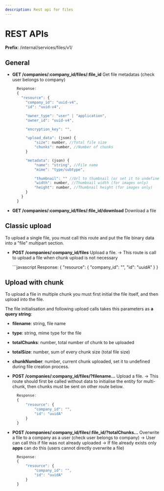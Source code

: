 ```yaml
---
description: Rest api for files
---
```


# REST APIs

**Prefix**: /internal/services/files/v1/

## General

* **GET /companies/:company\_id/files/:file\_id** Get file metadatas \(check user belongs to company\)

  ```javascript
    Response:
    {
      "resource": {
        "company_id": "uuid-v4",
        "id": "uuid-v4",

        "owner_type": "user" | "application",
        "owner_id": "uuid-v4",

        "encryption_key": "",

        "upload_data": (json) {
            "size": number, //Total file size
            "chunks": number, //Number of chunks
        }

        "metadata": (json) {
            "name": "string", //File name
            "mime": "type/subtype",

            "thumbnail": "" //Url to thumbnail (or set it to undefined if no relevant)
            "width": number, //Thumbnail width (for images only)
            "height": number, //Thumbnail height (for images only)
        }
      }
    }
  ```

* **GET /companies/:company\_id/files/:file\_id/download** Download a file

## Classic upload

To upload a single file, you must call this route and put the file binary data into a "file" multipart section.

* **POST /companies/:company\_id/files** Upload a file. → This route is call to upload a file when chunk upload is not necessary

  \`\`\`javascript Response: { "resource": { "company\_id": "", "id": "uuidA" } }

## Upload with chunk

To upload a file in multiple chunk you must first initial the file itself, and then upload into the file.

The file initialisation and following upload calls takes this parameters as **a query string**:

* **filename**: string, file name
* **type**: string, mime type for the file
* **totalChunks**: number, total number of chunk to be uploaded
* **totalSize**: number, sum of every chunk size \(total file size\)
* **chunkNumber**: number, current chunk uploaded, set it to undefined during file creation process.
* **POST /companies/:company\_id/files/?filename...** Upload a file. → This route should first be called without data to initialise the entity for multi-chunk, then chunks must be sent on other route below.

  ```javascript
    Response:
    {
        "resource": {
            "company_id": "",
            "id": "uuidA"
        }
    }
  ```

* **POST /companies/:company\_id/files/:file\_id/?totalChunks...** Overwrite a file to a company as a user \(check user belongs to company\) → User can call this if file was not already uploaded → If file already exists only **apps** can do this \(users cannot directly overwrite a file\)

  ```javascript
    Response:
    {
        "resource": {
            "company_id": "",
            "id": "uuidA"
        }
    }
  ```

